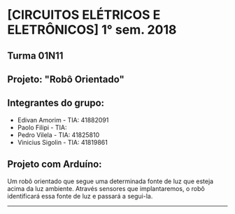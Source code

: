 # [CIRCUITOS ELÉTRICOS E ELETRÔNICOS] 1° sem. 2018

## Turma 01N11
## Projeto: "Robô Orientado"
## Integrantes do grupo:

* Edivan Amorim - TIA: 41882091
* Paolo Filipi - TIA: 
* Pedro Vilela - TIA: 41825810
* Vinicius Sigolin - TIA: 41819861

## Projeto com Arduíno:

Um robô orientado que segue uma determinada fonte de luz que esteja acima da luz ambiente. Através sensores que implantaremos, o robô identificará essa fonte de luz e passará a segui-la.

_______________________________________
